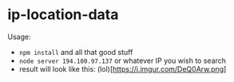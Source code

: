 # ip-location-data

Usage:
  - `npm install` and all that good stuff
  - `node server 194.100.97.137` or whatever IP you wish to search
  - result will look like this: (lol)[https://i.imgur.com/DeQ0Arw.png]
